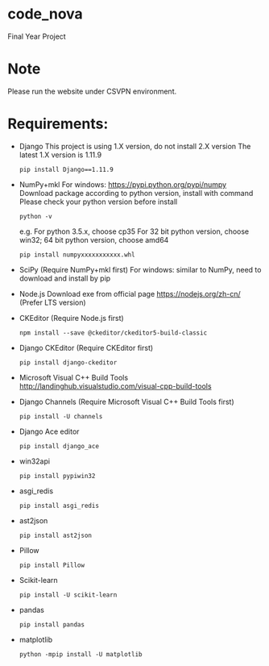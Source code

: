 # code_nova
Final Year Project

# Note
Please run the website under CSVPN environment.

# Requirements:
- Django
  This project is using 1.X version, do not install 2.X version
  The latest 1.X version is 1.11.9
  ```
  pip install Django==1.11.9
  ```

- NumPy+mkl
  For windows: https://pypi.python.org/pypi/numpy
  Download package according to python version, install with command
  Please check your python version before install
  ```
  python -v
  ```

  e.g. For python 3.5.x, choose cp35
  For 32 bit python version, choose win32; 64 bit python version, choose amd64
  ```
  pip install numpyxxxxxxxxxxx.whl
  ```

- SciPy (Require NumPy+mkl first)
  For windows:
  similar to NumPy, need to download and install by pip

- Node.js
  Download exe from official page
  https://nodejs.org/zh-cn/
  (Prefer LTS version)

- CKEditor (Require Node.js first)
  ```
  npm install --save @ckeditor/ckeditor5-build-classic
  ```

- Django CKEditor (Require CKEditor first)
  ```
  pip install django-ckeditor
  ```

- Microsoft Visual C++ Build Tools
  http://landinghub.visualstudio.com/visual-cpp-build-tools

- Django Channels (Require Microsoft Visual C++ Build Tools first)
  ```
  pip install -U channels
  ```

- Django Ace editor
  ```
  pip install django_ace
  ```

- win32api
  ```
  pip install pypiwin32
  ```

- asgi_redis
  ```
  pip install asgi_redis
  ```

- ast2json
  ```
  pip install ast2json
  ```

- Pillow
  ```
  pip install Pillow
  ```

- Scikit-learn
  ```
  pip install -U scikit-learn
  ```

- pandas
  ```
  pip install pandas
  ```

- matplotlib
  ```
  python -mpip install -U matplotlib
  ```
